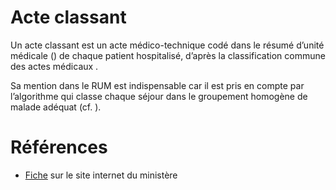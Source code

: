 # Acte classant
<!-- SPDX-License-Identifier: MPL-2.0 -->

Un acte classant est un acte médico-technique codé dans le résumé d’unité médicale (<PreviewPage text="RUM" link="RUM.html" />) de chaque patient hospitalisé, d’après la classification commune des actes médicaux <PreviewPage text="CCAM" link="CCAM.html" />. 

Sa mention dans le RUM est indispensable car il est pris en compte par l’algorithme qui classe chaque séjour dans le groupement homogène de malade <PreviewPage text="GHM" link="GHM.html" /> adéquat (cf. <PreviewPage text="groupage" link="groupage.html" />).  

# Références

- [Fiche](https://solidarites-sante.gouv.fr/professionnels/gerer-un-etablissement-de-sante-medico-social/financement/financement-des-etablissements-de-sante-10795/financement-des-etablissements-de-sante-glossaire/article/acte-classant) sur le site internet du ministère 

